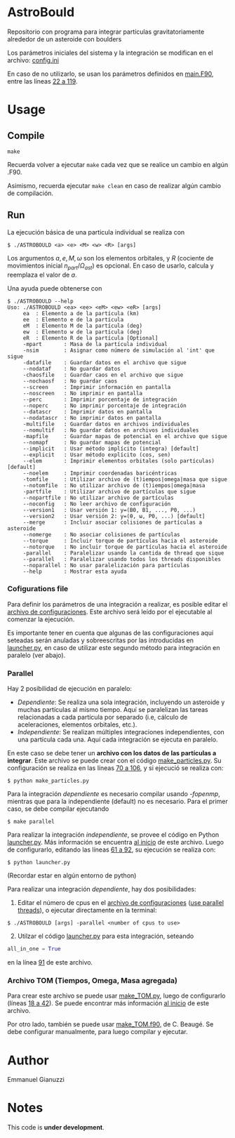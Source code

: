 # AstroBould
Repositorio con programa para integrar partículas gravitatoriamente alrededor de un asteroide con boulders

Los parámetros iniciales del sistema y la integración se modifican en el archivo: [config.ini](./config.ini)

En caso de no utilizarlo, se usan los parámetros definidos en [main.F90](./src/main.F90), entre las líneas [22 a 119](./src/main.F90#L22#L119).

# Usage

## Compile
``` console
make
```

Recuerda volver a ejecutar `make` cada vez que se realice un cambio en algún .F90.

Asimismo, recuerda ejecutar `make clean` en caso de realizar algún cambio de compilación.

## Run

La ejecución básica de una particula individual se realiza con

``` console
$ ./ASTROBOULD <a> <e> <M> <w> <R> [args]
```

Los argumentos $a, e, M, \omega$ son los elementos orbitales, y $R$ (cociente de movimientos inicial $n_{part}/\Omega_{ast}$) es opcional.
En caso de usarlo, calcula y reemplaza el valor de $a$.

Una ayuda puede obtenerse con 

``` console
$ ./ASTROBOULD --help
Uso: ./ASTROBOULD <ea> <ee> <eM> <ew> <eR> [args]
     ea  : Elemento a de la partícula (km)
     ee  : Elemento e de la partícula
     eM  : Elemento M de la partícula (deg)
     ew  : Elemento w de la partícula (deg)
     eR  : Elemento R de la partícula [Optional]
     -mpart       : Masa de la partícula individual
     -nsim        : Asignar como número de simulación al 'int' que sigue
     -datafile    : Guardar datos en el archivo que sigue
     --nodataf    : No guardar datos
     -chaosfile   : Guardar caos en el archivo que sigue
     --nochaosf   : No guardar caos
     --screen     : Imprimir información en pantalla
     --noscreen   : No imprimir en pantalla
     --perc       : Imprimir porcentaje de integración
     --noperc     : No imprimir porcentaje de integración
     --datascr    : Imprimir datos en pantalla
     --nodatascr  : No imprimir datos en pantalla
     -multifile   : Guardar datos en archivos individuales
     --nomultif   : No guardar datos en archivos individuales
     -mapfile     : Guardar mapas de potencial en el archivo que sigue
     --nomapf     : No guardar mapas de potencial
     --implicit   : Usar método implícito (integra) [default]
     --explicit   : Usar método explícito (cos, sen)
     --elem       : Imprimir elementos orbitales (solo partículas) [default]
     --noelem     : Imprimir coordenadas baricéntricas
     -tomfile     : Utilizar archivo de (t)iempos|omega|masa que sigue
     --notomfile  : No utilizar archivo de (t)iempos|omega|masa
     -partfile    : Utilizar archivo de partículas que sigue
     --nopartfile : No utilizar archivo de partículas
     --noconfig   : No leer archivo de configuración
     --version1   : Usar versión 1: y=(B0, B1, ..., P0, ...)
     --version2   : Usar versión 2: y=(θ, ω, P0, ...) [default]
     --merge      : Incluir asociar colisiones de partículas a asteroide
     --nomerge    : No asociar colisiones de partículas
     --torque     : Incluir torque de partículas hacia el asteroide
     --notorque   : No incluir torque de partículas hacia el asteroide
     -parallel    : Paralelizar usando la cantida de thread que sique
     --parallel   : Paralelizar usando todos los threads disponibles
     --noparallel : No usar paralelización para partículas
     --help       : Mostrar esta ayuda

```

### Cofigurations file

Para definir los parámetros de una integración a realizar, es posible editar el [archivo de configuraciones](./config.ini). Este archivo será leído por el ejecutable al comenzar la ejecución.

Es importante tener en cuenta que algunas de las configuraciones aquí seteadas serán anuladas y sobreescritas por las introducidas en [launcher.py](./launcher.py), en caso de utilizar este segundo método para integración en paralelo (ver abajo).


### Parallel 

Hay 2 posibilidad de ejecución en paralelo:
     
- _Dependiente_: Se realiza una sola integración, incluyendo un asteroide y muchas partículas al mismo tiempo. Aquí se paralelizan las tareas relacionadas a cada partícula por separado (i.e, cálculo de aceleraciones, elementos orbitales, etc.).
- _Independiente_: Se realizan múltiples integraciones independientes, con una partícula cada una. Aquí cada integración se ejecuta en paralelo.

En este caso se debe tener un **archivo con los datos de las partículas a integrar**.
Este archivo se puede crear con el código [make_particles.py](./tools/make_particles.py). Su configuración se realiza en las líneas [70 a 106](./tools/make_particles.py#L70#L106), y si ejecució se realiza con:

``` console
$ python make_particles.py
```

Para la integración _dependiente_ es necesario compilar usando _-fopenmp_, mientras que para la independiente (default) no es necesario. Para el primer caso, se debe compilar ejecutando

``` console
$ make parallel
```

Para realizar la integración _independiente_, se provee el código en Python [launcher.py](./launcher.py). Más información se encuentra [al inicio](./launcher.py#L3#L47) de este archivo. Luego de configurarlo, editando las líneas [61 a 92](./launcher.py#L61#L92), su ejecución se realiza con:

``` console
$ python launcher.py
```

(Recordar estar en algún entorno de python)

Para realizar una integración _dependiente_, hay dos posibilidades: 
1) Editar el número de cpus en el [archivo de configuraciones](./config.ini) ([use parallel threads](./config.ini#L17)), o ejecutar directamente en la terminal:

``` console
$ ./ASTROBOULD [args] -parallel <number of cpus to use>
```

2) Utilzar el código [launcher.py](./launcher.py) para esta integración, seteando

``` python
all_in_one = True
```
en la línea [91](./launcher.py#L91) de este archivo.


### Archivo TOM (Tiempos, Omega, Masa agregada)

Para crear este archivo se puede usar [make_TOM.py](./tools/make_TOM.py), luego de configurarlo (líneas [18 a 42](./tools/make_TOM.py#L18#L42)). Se puede encontrar más información [al inicio](./tools/make_TOM.py#L6#L16) de este archivo. 

Por otro lado, también  se puede usar [make_TOM.f90](./tools/make_TOM.f90), de C. Beaugé. Se debe configurar manualmente, para luego compilar y ejecutar.

# Author
Emmanuel Gianuzzi

# Notes
This code is **under development**.


